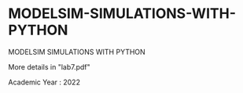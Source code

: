 # MODELSIM-SIMULATIONS-WITH-PYTHON
MODELSIM SIMULATIONS WITH PYTHON

More details in "lab7.pdf"

Academic Year : 2022
